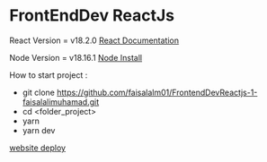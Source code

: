 # FrontEndDev ReactJs

React Version = v18.2.0 [React Documentation](https://legacy.reactjs.org/docs/create-a-new-react-app.html)

Node Version = v18.16.1 [Node Install](https://nodejs.org/en)

How to start project :

- git clone https://github.com/faisalalm01/FrontendDevReactjs-1-faisalalimuhamad.git
- cd <folder_project>
- yarn
- yarn dev


[website deploy](https://frontenddev-reactjs-faisalalim.netlify.app/)
    

